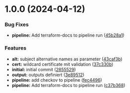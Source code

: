 # 1.0.0 (2024-04-12)


### Bug Fixes

* **pipeline:** Add terraform-docs to pipeline run ([45b28a1](https://bitbucket.org/metamorphant/aws-certificate/commits/45b28a133554b92e010ce72a5871a12ad630becf))


### Features

* **alt:** subject alternative names as parameter ([43caf3b](https://bitbucket.org/metamorphant/aws-certificate/commits/43caf3ba871a3039f692da1206ad144a77703386))
* **cert:** wildcard certificate mit validation ([37c330b](https://bitbucket.org/metamorphant/aws-certificate/commits/37c330bca09b03d360560943098e57c5711e9f38))
* **initial:** initial commit ([2855529](https://bitbucket.org/metamorphant/aws-certificate/commits/285552972c27de367d1d5758e11b0b3c9bd0ddcf))
* **output:** outputs definiert ([3e89512](https://bitbucket.org/metamorphant/aws-certificate/commits/3e89512b75feba2dc3f48c7a8540f5940e6d835e))
* **pipeline:** add checkov to pipeline ([fec4496](https://bitbucket.org/metamorphant/aws-certificate/commits/fec4496f27e3332a6974cc94fdf9b6bc29675ec6))
* **pipeline:** Add terraform-docs to pipeline run ([c37b368](https://bitbucket.org/metamorphant/aws-certificate/commits/c37b3687ce6437b7dfbc566a70f0b02cdd27805b))
